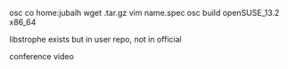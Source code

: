osc co home:jubalh
wget .tar.gz
vim name.spec
osc build openSUSE_13.2 x86_64

libstrophe exists but in user repo, not in official

conference video

